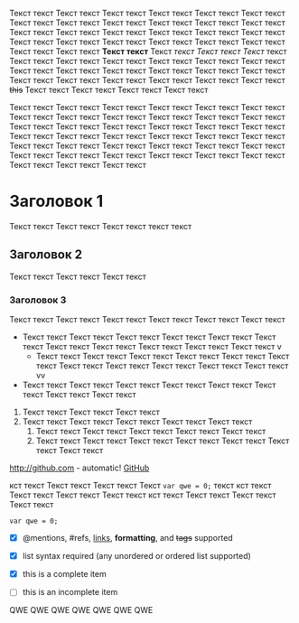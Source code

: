 Текст текст Текст текст Текст текст Текст текст Текст текст Текст текст Текст текст Текст текст Текст текст Текст текст Текст текст Текст текст Текст текст Текст текст Текст текст Текст текст Текст текст Текст текст Текст текст Текст текст Текст текст Текст текст Текст текст Текст текст Текст текст Текст текст **Текст текст** Текст _текст Текст текст Текст_ текст Текст текст Текст текст Текст текст Текст текст Текст текст Текст текст Текст текст Текст текст Текст текст Текст текст Текст текст Текст текст Текст текст Текст текст Текст текст Текст текст Текст текст Текст текст ~~this~~ Текст текст Текст текст Текст текст Текст текст 


Текст текст Текст текст Текст текст Текст текст Текст текст Текст текст Текст текст Текст текст Текст текст Текст текст Текст текст Текст текст Текст текст Текст текст Текст текст Текст текст Текст текст Текст текст Текст текст Текст текст Текст текст Текст текст Текст текст Текст текст Текст текст Текст текст Текст текст Текст текст Текст текст Текст текст Текст текст Текст текст Текст текст Текст текст Текст текст Текст текст Текст текст Текст текст Текст текст 

# Заголовок 1
Текст текст Текст текст Текст текст текст текст 
## Заголовок 2
Текст текст Текст текст Текст текст 
### Заголовок 3
Текст текст Текст текст Текст текст Текст текст Текст текст Текст текст 

* Текст текст Текст текст Текст текст Текст текст Текст текст Текст текст Текст текст Текст текст Текст текст Текст текст Текст текст v
    * Текст текст Текст текст Текст текст Текст текст Текст текст Текст текст Текст текст Текст текст Текст текст Текст текст Текст текст vv
* Текст текст Текст текст Текст текст Текст текст Текст текст Текст текст Текст текст Текст текст 

1. Текст текст Текст текст Текст текст 
1. Текст текст Текст текст Текст текст Текст текст Текст текст 
    1. Текст текст Текст текст Текст текст Текст текст Текст текст 
    1. Текст текст Текст текст Текст текст Текст текст Текст текст Текст текст Текст текст 
    
http://github.com - automatic!
[GitHub](http://github.com)

кст текст Текст текст Текст текст Текст ` var qwe = 0; ` текст кст текст Текст текст Текст текст Текст текст кст текст Текст текст Текст текст Текст текст 
```CSharp
var qwe = 0;
```

- [x] @mentions, #refs, [links](), **formatting**, and <del>tags</del> supported
- [x] list syntax required (any unordered or ordered list supported)
- [x] this is a complete item
- [ ] this is an incomplete item


QWE QWE QWE QWE QWE QWE QWE 
